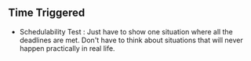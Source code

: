 ## Time Triggered 
- Schedulability Test : Just have to show one situation where all the deadlines are met. Don't have to think about situations that will never happen practically in real life.